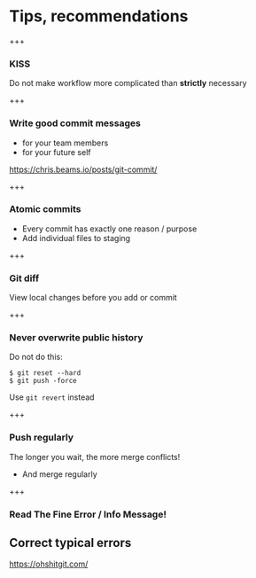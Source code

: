 # Tips, recommendations

+++

### KISS

Do not make workflow more complicated than **strictly** necessary

+++

### Write good commit messages

- for your team members
- for your future self

<https://chris.beams.io/posts/git-commit/>

+++

### Atomic commits

- Every commit has exactly one reason / purpose
- Add individual files to staging

+++

### Git diff

View local changes before you add or commit

+++

### Never overwrite public history

Do not do this:

```console
$ git reset --hard
$ git push -force
```

Use `git revert` instead

+++

### Push regularly

The longer you wait, the more merge conflicts!
- And merge regularly

+++

### Read The Fine Error / Info Message!


## Correct typical errors

<https://ohshitgit.com/>
